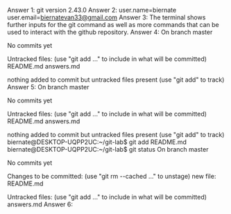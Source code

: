 Answer 1: git version 2.43.0
Answer 2:
user.name=biernate
user.email=biernatevan33@gmail.com
Answer 3: The terminal shows further inputs for the git command as well as more commands that can be used to interact with the github repository.
Answer 4:
On branch master

No commits yet

Untracked files:
  (use "git add <file>..." to include in what will be committed)
        README.md
        answers.md

nothing added to commit but untracked files present (use "git add" to track)
Answer 5:
On branch master

No commits yet

Untracked files:
  (use "git add <file>..." to include in what will be committed)
        README.md
        answers.md

nothing added to commit but untracked files present (use "git add" to track)
biernate@DESKTOP-UQPP2UC:~/git-lab$ git add README.md
biernate@DESKTOP-UQPP2UC:~/git-lab$ git status
On branch master

No commits yet

Changes to be committed:
  (use "git rm --cached <file>..." to unstage)
        new file:   README.md

Untracked files:
  (use "git add <file>..." to include in what will be committed)
        answers.md
Answer 6: